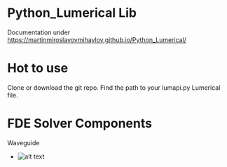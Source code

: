 # Python_Lumerical Lib
Documentation under  https://martinmiroslavovmihaylov.github.io/Python_Lumerical/

# Hot to use
Clone or download the git repo.
Find the path to your lumapi.py Lumerical file.



# FDE Solver Components
Waveguide
- ![alt text](https://github.com/MartinMiroslavovMihaylov/Python_Lumerical\docs\Doc_Images\FDE_WG.png?raw=true)


